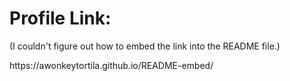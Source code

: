 # Profile Link:
<p>(I couldn't figure out how to embed the link into the README file.)</p>
https://awonkeytortila.github.io/README-embed/
